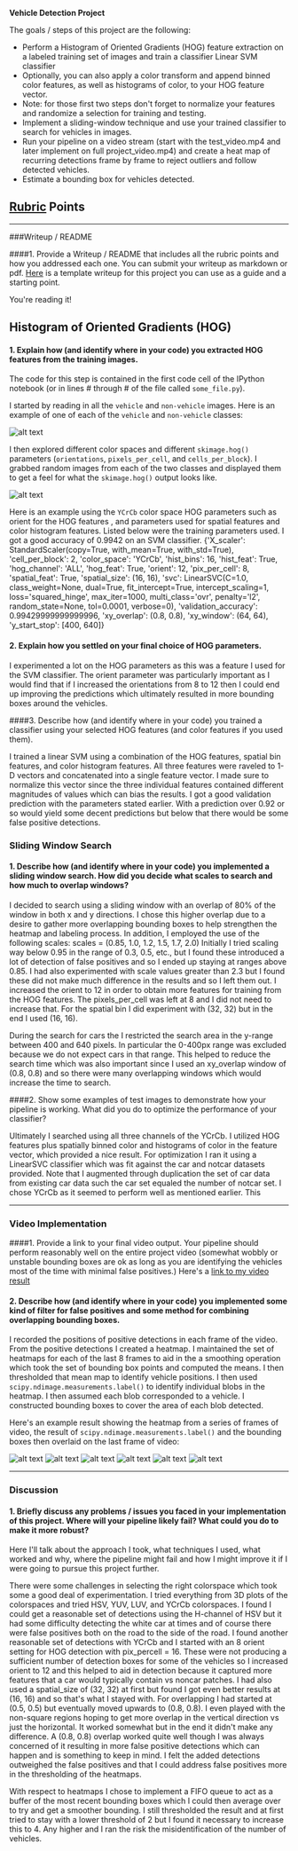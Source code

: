 **Vehicle Detection Project**

The goals / steps of this project are the following:

* Perform a Histogram of Oriented Gradients (HOG) feature extraction on a labeled training set of images and train a classifier Linear SVM classifier
* Optionally, you can also apply a color transform and append binned color features, as well as histograms of color, to your HOG feature vector. 
* Note: for those first two steps don't forget to normalize your features and randomize a selection for training and testing.
* Implement a sliding-window technique and use your trained classifier to search for vehicles in images.
* Run your pipeline on a video stream (start with the test_video.mp4 and later implement on full project_video.mp4) and create a heat map of recurring detections frame by frame to reject outliers and follow detected vehicles.
* Estimate a bounding box for vehicles detected.

[//]: # (Image References)
[image1]: ./output_images/car_not_car.png
[image2]: ./output_images/HOG_example.png
[image3]: ./output_images/test1_heatmap_labels.png
[image4]: ./output_images/test2_heatmap_labels.png
[image5]: ./output_images/test3_heatmap_labels.png
[image6]: ./output_images/test4_heatmap_labels.png
[image7]: ./output_images/test5_heatmap_labels.png
[image8]: ./output_images/test6_heatmap_labels.png
[video1]: ./output_images/project_video_output.mp4

## [Rubric](https://review.udacity.com/#!/rubrics/513/view) Points 

---
###Writeup / README

####1. Provide a Writeup / README that includes all the rubric points and how you addressed each one.  You can submit your writeup as markdown or pdf.  [Here](https://github.com/udacity/CarND-Vehicle-Detection/blob/master/writeup_template.md) is a template writeup for this project you can use as a guide and a starting point.  

You're reading it!

## Histogram of Oriented Gradients (HOG)

#### 1. Explain how (and identify where in your code) you extracted HOG features from the training images.

The code for this step is contained in the first code cell of the IPython notebook (or in lines # through # of the file called `some_file.py`).  

I started by reading in all the `vehicle` and `non-vehicle` images.  Here is an example of one of each of the `vehicle` and `non-vehicle` classes:

![alt text][image1]

I then explored different color spaces and different `skimage.hog()` parameters (`orientations`, `pixels_per_cell`, and `cells_per_block`).  I grabbed random images from each of the two classes and displayed them to get a feel for what the `skimage.hog()` output looks like.

![alt text][image2]

Here is an example using the `YCrCb` color space HOG parameters such as orient for the HOG features , and parameters used for spatial features and color histogram features.  Listed below were the training parameters used.  I got a good accuracy of 0.9942 on an SVM classifier.
{'X_scaler': StandardScaler(copy=True, with_mean=True, with_std=True),
 'cell_per_block': 2,
 'color_space': 'YCrCb',
 'hist_bins': 16,
 'hist_feat': True,
 'hog_channel': 'ALL',
 'hog_feat': True,
 'orient': 12,
 'pix_per_cell': 8,
 'spatial_feat': True,
 'spatial_size': (16, 16),
 'svc': LinearSVC(C=1.0, class_weight=None, dual=True, fit_intercept=True,
      intercept_scaling=1, loss='squared_hinge', max_iter=1000,
      multi_class='ovr', penalty='l2', random_state=None, tol=0.0001,
      verbose=0),
 'validation_accuracy': 0.99429999999999996,
 'xy_overlap': (0.8, 0.8),
 'xy_window': (64, 64),
 'y_start_stop': [400, 640]}


#### 2. Explain how you settled on your final choice of HOG parameters.

I experimented a lot on the HOG parameters as this was a feature I used for the SVM classifier.  The orient parameter was particularly important as I would find that if I increased the orientations from 8 to 12 then I could end up improving the predictions which ultimately resulted in more bounding boxes around the vehicles.

####3. Describe how (and identify where in your code) you trained a classifier using your selected HOG features (and color features if you used them).

I trained a linear SVM using a combination of the HOG features, spatial bin features, and color histogram features.  All three features were raveled to 1-D vectors and concatenated into a single feature vector.  I made sure to normalize this vector since the three individual features contained different magnitudes of values which can bias the results.  I got a good validation prediction with the parameters stated earlier.  With a prediction over 0.92 or so would yield some decent predictions but below that there would be some false positive detections.


### Sliding Window Search

#### 1. Describe how (and identify where in your code) you implemented a sliding window search.  How did you decide what scales to search and how much to overlap windows?

I decided to search using a sliding window with an overlap of 80% of the window in both x and y directions.  I chose this higher overlap due to a desire to gather more overlapping bounding boxes to help strengthen the heatmap and labeling process.
In addition, I employed the use of the following scales:  scales = (0.85, 1.0, 1.2, 1.5, 1.7, 2.0)
Initially I tried scaling way below 0.95 in the range of 0.3, 0.5, etc., but I found these introduced a lot of detection of false positives and so I ended up staying at ranges above 0.85.  I had also experimented with scale values greater than 2.3 but I found these did not make much difference in the results and so I left them out.  I increased the orient to 12 in order to obtain more features for training from the HOG features.  The pixels_per_cell was left at 8 and I did not need to increase that.  For the spatial bin I did experiment with (32, 32) but in the end I used (16, 16).  

During the search for cars the I restricted the search area in the y-range between 400 and 640 pixels.  In particular the 0-400px range was excluded because we do not expect cars in that range.  This helped to reduce the search time which was also important since I used an xy_overlap window of (0.8, 0.8) and so there were many overlapping windows which would increase the time to search.

####2. Show some examples of test images to demonstrate how your pipeline is working.  What did you do to optimize the performance of your classifier?

Ultimately I searched using all three channels of the YCrCb.  I utilized HOG features plus spatially binned color and histograms of color in the feature vector, which provided a nice result.  For optimization I ran it using a LinearSVC classifier which was fit against the car and notcar datasets provided.  Note that I augmented through duplication the set of car data from existing car data such the car set equaled the number of notcar set.  I chose YCrCb as it seemed to perform well as mentioned earlier.  This 

---

### Video Implementation

####1. Provide a link to your final video output.  Your pipeline should perform reasonably well on the entire project video (somewhat wobbly or unstable bounding boxes are ok as long as you are identifying the vehicles most of the time with minimal false positives.)
Here's a [link to my video result](./output_images/project_video_output.mp4)


#### 2. Describe how (and identify where in your code) you implemented some kind of filter for false positives and some method for combining overlapping bounding boxes.

I recorded the positions of positive detections in each frame of the video.  From the positive detections I created a heatmap.  I maintained the set of heatmaps for each of the last 8 frames to aid in the a smoothing operation which took the set of bounding box points and computed the means.  I then thresholded that mean map to identify vehicle positions.  I then used `scipy.ndimage.measurements.label()` to identify individual blobs in the heatmap.  I then assumed each blob corresponded to a vehicle.  I constructed bounding boxes to cover the area of each blob detected.  

Here's an example result showing the heatmap from a series of frames of video, the result of `scipy.ndimage.measurements.label()` and the bounding boxes then overlaid on the last frame of video:

![alt text][image3]
![alt text][image4]
![alt text][image5]
![alt text][image6]
![alt text][image7]
![alt text][image8]


---

### Discussion

#### 1. Briefly discuss any problems / issues you faced in your implementation of this project.  Where will your pipeline likely fail?  What could you do to make it more robust?

Here I'll talk about the approach I took, what techniques I used, what worked and why, where the pipeline might fail and how I might improve it if I were going to pursue this project further.  

There were some challenges in selecting the right colorspace which took some a good deal of experimentation.  I tried everything from 3D plots of the colorspaces and tried HSV, YUV, LUV, and YCrCb colorspaces.  I found I could get a reasonable set of detections using the H-channel of HSV but it had some difficulty detecting the white car at times and of course there were false positives both on the road to the side of the road.
I found another reasonable set of detections with YCrCb and I started with an 8 orient setting for HOG detection with pix_percell = 16.  These were not producing a sufficient number of detection boxes for some of the vehicles so I increased orient to 12 and this helped to aid in detection because it captured more features that a car would typically contain vs noncar patches.  I had also used a spatial_size of (32, 32) at first but found I got even better results at (16, 16) and so that's what I stayed with.
For overlapping I had started at (0.5, 0.5) but eventually moved upwards to (0.8, 0.8).  I even played with the non-square regions hoping to get more overlap in the vertical direction vs just the horizontal.  It worked somewhat but in the end it didn't make any difference.  A (0.8, 0.8) overlap worked quite well though I was always concerned of it resulting in more false positive detections which can happen and is something to keep in mind.  I felt the added detections outweighed the false positives and that I could address false positives more in the thresholding of the heatmaps.

With respect to heatmaps I chose to implement a FIFO queue to act as a buffer of the most recent bounding boxes which I could then average over to try and get a smoother bounding.  I still thresholded the result and at first tried to stay with a lower threshold of 2 but I found it necessary to increase this to 4. Any higher and I ran the risk the misidentification of the number of vehicles.

